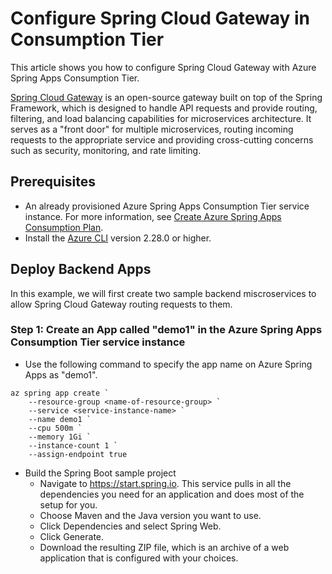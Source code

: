 # Configure Spring Cloud Gateway in Consumption Tier

This article shows you how to configure Spring Cloud Gateway with Azure Spring Apps Consumption Tier.

[Spring Cloud Gateway](https://cloud.spring.io/spring-cloud-gateway/reference/html/) is an open-source gateway built on top of the Spring Framework, which is designed to handle API requests and provide routing, filtering, and load balancing capabilities for microservices architecture. It serves as a "front door" for multiple microservices, routing incoming requests to the appropriate service and providing cross-cutting concerns such as security, monitoring, and rate limiting.

## Prerequisites

- An already provisioned Azure Spring Apps Consumption Tier service instance. For more information, see [Create Azure Spring Apps Consumption Plan](https://github.com/Azure/Azure-Spring-Apps-Consumption-Plan/blob/main/articles/create-asa-standard-gen2.md).
- Install the [Azure CLI](https://learn.microsoft.com/en-us/cli/azure/install-azure-cli) version 2.28.0 or higher.

## Deploy Backend Apps

In this example, we will first create two sample backend miscroservices to allow Spring Cloud Gateway routing requests to them.

### Step 1: Create an App called "demo1" in the Azure Spring Apps Consumption Tier service instance

- Use the following command to specify the app name on Azure Spring Apps as "demo1".
```
az spring app create `
    --resource-group <name-of-resource-group> `
    --service <service-instance-name> `
    --name demo1 `
    --cpu 500m `
    --memory 1Gi `
    --instance-count 1 `
    --assign-endpoint true
```

- Build the Spring Boot sample project
   - Navigate to https://start.spring.io. This service pulls in all the dependencies you need for an application and does most of the setup for you.
   - Choose Maven and the Java version you want to use. 
   - Click Dependencies and select Spring Web.
   - Click Generate.
   - Download the resulting ZIP file, which is an archive of a web application that is configured with your choices.
